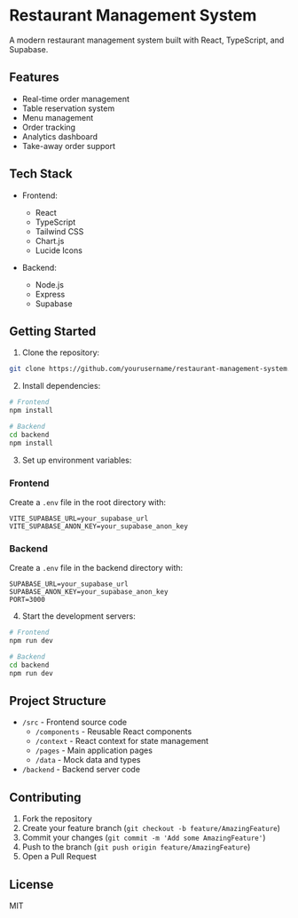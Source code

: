 # Restaurant Management System

A modern restaurant management system built with React, TypeScript, and Supabase.

## Features

- Real-time order management
- Table reservation system
- Menu management
- Order tracking
- Analytics dashboard
- Take-away order support

## Tech Stack

- Frontend:
  - React
  - TypeScript
  - Tailwind CSS
  - Chart.js
  - Lucide Icons

- Backend:
  - Node.js
  - Express
  - Supabase

## Getting Started

1. Clone the repository:
```bash
git clone https://github.com/yourusername/restaurant-management-system.git
```

2. Install dependencies:
```bash
# Frontend
npm install

# Backend
cd backend
npm install
```

3. Set up environment variables:

### Frontend
Create a `.env` file in the root directory with:
```
VITE_SUPABASE_URL=your_supabase_url
VITE_SUPABASE_ANON_KEY=your_supabase_anon_key
```

### Backend
Create a `.env` file in the backend directory with:
```
SUPABASE_URL=your_supabase_url
SUPABASE_ANON_KEY=your_supabase_anon_key
PORT=3000
```

4. Start the development servers:
```bash
# Frontend
npm run dev

# Backend
cd backend
npm run dev
```

## Project Structure

- `/src` - Frontend source code
  - `/components` - Reusable React components
  - `/context` - React context for state management
  - `/pages` - Main application pages
  - `/data` - Mock data and types
- `/backend` - Backend server code

## Contributing

1. Fork the repository
2. Create your feature branch (`git checkout -b feature/AmazingFeature`)
3. Commit your changes (`git commit -m 'Add some AmazingFeature'`)
4. Push to the branch (`git push origin feature/AmazingFeature`)
5. Open a Pull Request

## License

MIT